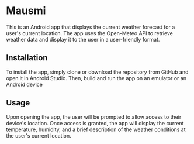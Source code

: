 # Mausmi
This is an Android app that displays the current weather forecast for a user's current location. The app uses the Open-Meteo API to retrieve weather data and display it to the user in a user-friendly format.

## Installation
To install the app, simply clone or download the repository from GitHub and open it in Android Studio. Then, build and run the app on an emulator or an Android device

## Usage
Upon opening the app, the user will be prompted to allow access to their device's location. Once access is granted, the app will display the current temperature, humidity, and a brief description of the weather conditions at the user's current location.


